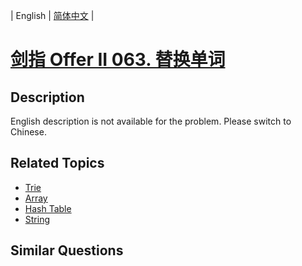 
| English | [简体中文](README.md) |

# [剑指 Offer II 063. 替换单词](https://leetcode-cn.com/problems/UhWRSj/)

## Description

<p>English description is not available for the problem. Please switch to Chinese.</p>


## Related Topics

- [Trie](https://leetcode-cn.com/tag/trie)
- [Array](https://leetcode-cn.com/tag/array)
- [Hash Table](https://leetcode-cn.com/tag/hash-table)
- [String](https://leetcode-cn.com/tag/string)

## Similar Questions


